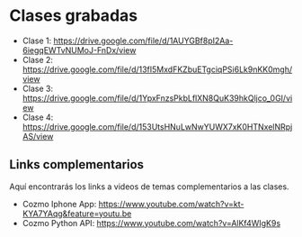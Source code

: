 # Clases grabadas

- Clase 1: https://drive.google.com/file/d/1AUYGBf8pI2Aa-6iegqEWTvNUMoJ-FnDx/view
- Clase 2: https://drive.google.com/file/d/13fI5MxdFKZbuETgciqPSi6Lk9nKK0mgh/view
- Clase 3: https://drive.google.com/file/d/1YpxFnzsPkbLflXN8QuK39hkQljco_0GI/view
- Clase 4: https://drive.google.com/file/d/153UtsHNuLwNwYUWX7xK0HTNxelNRpjAS/view

## Links complementarios
Aquí encontrarás los links a videos de temas complementarios a las clases.

- Cozmo Iphone App: https://www.youtube.com/watch?v=kt-KYA7YAqg&feature=youtu.be
- Cozmo Python API: https://www.youtube.com/watch?v=AlKf4WIgK9s